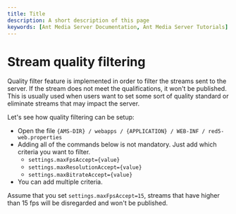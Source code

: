 ```yaml
---
title: Title 
description: A short description of this page
keywords: [Ant Media Server Documentation, Ant Media Server Tutorials]
---
```


# Stream quality filtering 

Quality filter feature is implemented in order to filter the streams sent to the server. If the stream does not meet the qualifications, it won't be published. This is usually used when users want to set some sort of quality standard or eliminate streams that may impact the server.

Let's see how quality filtering can be setup:

*   Open the file ```{AMS-DIR} / webapps / {APPLICATION} / WEB-INF / red5-web.properties```
*   Adding all of the commands below is not mandatory. Just add which criteria you want to filter.
    *   ```settings.maxFpsAccept={value}```
    *   ```settings.maxResolutionAccept={value}```
    *   ```settings.maxBitrateAccept={value}```
*   You can add multiple criteria.

Assume that you set ```settings.maxFpsAccept=15```, streams that have higher than 15 fps will be disregarded and won't be published.